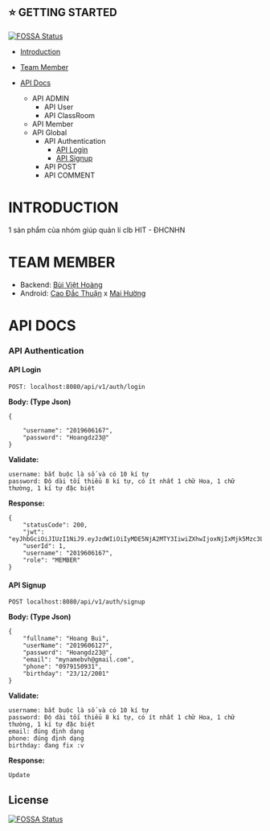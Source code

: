 ## ⭐ GETTING STARTED
[![FOSSA Status](https://app.fossa.com/api/projects/git%2Bgithub.com%2Fmynamebvh%2FBE_APP_HIT.svg?type=shield)](https://app.fossa.com/projects/git%2Bgithub.com%2Fmynamebvh%2FBE_APP_HIT?ref=badge_shield)


- [Introduction](#🏷-introduction)
- [Team Member](#team-member)
- [API Docs](#api-docs)

  - API ADMIN
    - API User
    - API ClassRoom
  - API Member
  - API Global
    - API Authentication
      - [API Login](#api-login)
      - [API Signup](#api-signup)
    - API POST
    - API COMMENT

# INTRODUCTION

1 sản phẩm của nhóm giúp quản lí clb HIT - ĐHCNHN

# TEAM MEMBER

- Backend: [Bùi Việt Hoàng](https://www.facebook.com/MyNameBVH/)
- Android: [Cao Đắc Thuận](https://www.facebook.com/100009048064612/) x [Mai Hường](https://www.facebook.com/100010444626797/)

# API DOCS

### API Authentication

#### API Login

```
POST: localhost:8080/api/v1/auth/login
```

**Body: (Type Json)**

```
{

    "username": "2019606167",
    "password": "Hoangdz23@"
}
```

**Validate:**

```
username: bắt buộc là số và có 10 kí tự
password: Độ dài tối thiểu 8 kí tự, có ít nhất 1 chữ Hoa, 1 chữ thường, 1 kí tự đặc biệt
```

**Response:**

```
{
    "statusCode": 200,
    "jwt": "eyJhbGciOiJIUzI1NiJ9.eyJzdWIiOiIyMDE5NjA2MTY3IiwiZXhwIjoxNjIxMjk5Mzc3LCJpYXQiOjE2MjEyNjMzNzd9.MBNQ_JZomk9GMBXDkxbew_l8vUvveWcX2a4hunxQgSE",
    "userId": 1,
    "username": "2019606167",
    "role": "MEMBER"
}
```

#### API Signup

```
POST localhost:8080/api/v1/auth/signup
```

**Body: (Type Json)**

```
{
    "fullname": "Hoang Bui",
    "userName": "2019606127",
    "password": "Hoangdz23@",
    "email": "mynamebvh@gmail.com",
    "phone": "0979150931",
    "birthday": "23/12/2001"
}
```

**Validate:**

```
username: bắt buộc là số và có 10 kí tự
password: Độ dài tối thiểu 8 kí tự, có ít nhất 1 chữ Hoa, 1 chữ thường, 1 kí tự đặc biệt
email: đúng định dạng
phone: đúng định dạng
birthday: đang fix :v
```

**Response:**

```
Update
```


## License
[![FOSSA Status](https://app.fossa.com/api/projects/git%2Bgithub.com%2Fmynamebvh%2FBE_APP_HIT.svg?type=large)](https://app.fossa.com/projects/git%2Bgithub.com%2Fmynamebvh%2FBE_APP_HIT?ref=badge_large)